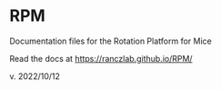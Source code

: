 # RPM
Documentation files for the Rotation Platform for Mice

Read the docs at https://ranczlab.github.io/RPM/

v. 2022/10/12
